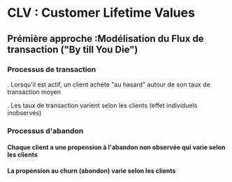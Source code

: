 # CLV : Customer Lifetime Values

## Prémière approche :Modélisation du Flux de transaction ("By till You Die")
### Processus de transaction
. Lorsqu'il est actif, un client achète "au hasard" autour de son taux de transaction moyen 

. Les taux de transaction varient selon les clients (effet individuels inobservés)

### Processus d'abandon
#### Chaque client a une propension à l'abandon non observée qui varie selon les clients
#### La propension au churn (abondon) varie selon les clients
